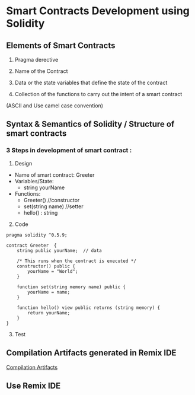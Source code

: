 # Smart Contracts Development using Solidity

## Elements of Smart Contracts

1. Pragma derective

2. Name of the Contract

3. Data or the state variables that define the state of the contract

4. Collection of the functions to carry out the intent of a smart contract

(ASCII and Use camel case convention)

## Syntax & Semantics of Solidity / Structure of smart contracts

### 3 Steps in development of smart contract  :

1. Design

  - Name of smart contract: Greeter
  - Variables/State:
    -   string yourName
  - Functions:
      - Greeter()       //constructor
      - set(string name)    //setter
      - hello() : string     

2. Code 
````
pragma solidity ^0.5.9;

contract Greeter  {
    string public yourName;  // data
    
    /* This runs when the contract is executed */
    constructor() public {
        yourName = "World";
    } 
    
    function set(string memory name) public {
        yourName = name;
    }
    
    function hello() view public returns (string memory) {
        return yourName;
    }
}
````
3. Test

## Compilation Artifacts generated in Remix IDE

[Compilation Artifacts](https://github.com/ManjiriBirajdar/SmartContracts-Solidity/blob/main/Solidity-Compilation-Artifacts.md)

## Use Remix IDE

